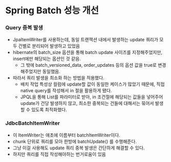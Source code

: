 # Spring Batch 성능 개선
### Query 중복 발생
- JpaItemWriter를 사용하는데, 동일 트랜잭션 내에서 발생하는 update 쿼리가 모두 건별로 분리되어 발생하고 있었음
- hibernate의 batch_size 옵션을 통해 batch update 사이즈를 지정해주었지만, insert에만 해당되는 옵션인 것 같음.
    - 그 밖에 batch_versioned_data, order_updates 등의 옵션 값을 true로 변경해주었지만 동일했음.
- 따라서 쿼리 발생을 최소화 하는 방법을 적용했다.
    - 배치 작업 특성상 컬럼에 update할 값이 동일한 케이스가 많았기 때문에, 직접 native query를 작성해서 in 절을 활용하게 됐다.
    - JPQL을 통해 List를 파라미터로 받아, in 조건절에 해당되는 값들을 넣어주어 update가 건당 발생하지 않고, 최소한 중복되는 건들에 대해서는 묶어서 발생할 수 있도록 최적화했다.

### JdbcBatchItemWriter
- 이 ItemWriter는 애초에 이름부터 batchItemWriter이다.
- chunk 단위로 쿼리를 모아 한방에 batchUpdate() 를 수행해준다.
- 그냥 이걸 사용해도 update 쿼리 중복 발생은 간단하게 해결할 수 있다.
- 하지만 쿼리를 직접 작성해야하는 번거로움이 있음